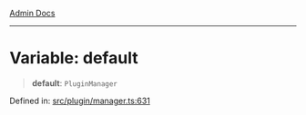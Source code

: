 [Admin Docs](/)

***

# Variable: default

> **default**: `PluginManager`

Defined in: [src/plugin/manager.ts:631](https://github.com/PalisadoesFoundation/talawa-admin/blob/main/src/plugin/manager.ts#L631)
